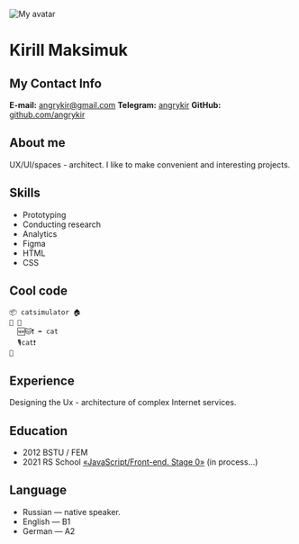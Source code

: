![My avatar](https://avatars.githubusercontent.com/u/38379140?v=4)
# Kirill Maksimuk
## My Contact Info
**E-mail:** [angrykir@gmail.com](mailto:angrykir@gmail.com)
**Telegram:** [angrykir](mailto:https://t.me/angrykir) 
**GitHub:** [github.com/angrykir](https://github.com/angrykir)
## About me
UX/UI/spaces - architect. I like to make convenient and interesting projects.
## Skills
- Prototyping
- Сonducting research
- Analytics
- Figma
- HTML
- CSS
## Cool code
```
📦 catsimulator 🏠
🏁 🍇
  🆕🐱❗️ ➡️ cat
  🎙cat❗️
🍉
```
## Experience
Designing the Ux - architecture of complex Internet services.
## Education
- 2012 BSTU / FEM
- 2021 RS School [«JavaScript/Front-end. Stage 0»](https://rs.school/js-stage0/) (in process…)
## Language
- Russian — native speaker.
- English — B1 
- German — A2
